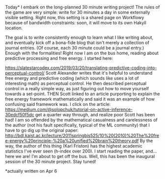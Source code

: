 <!-- title: First (Past the) Post -->
Today\* I embark on the long-planned 30 minute writing project! The rules of the game are very simple: write for 30 minutes a day in some externally visible setting. Right now, this setting is a shared page on Workflowy because of bandwidth constraints: soon, it will move to its own Hakyll location.

The goal is to write consistently enough to learn what I like writing about, and eventually kick off a bona-fide blog that isn't merely a collection of journal entries. (Of course, each 30 minute could be a journal entry.)
Enough with the formalities! Right now I am on the bus home, reading about predictive processing and free energy. I started here:

https://slatestarcodex.com/2019/03/20/translating-predictive-coding-into-perceptual-control/
Scott Alexander writes that it's helpful to understand free energy and predictive coding (which sounds like uses a lot of interesting math) as perceptual control. He then described perceptual control in a really simple way, as just figuring out how to move yourself towards a set-point. THEN Scott linked to an article purporting to explain the free energy framework mathematically and said it was an example of how confusing said framework was. I click on the article:
https://medium.com/@solopchuk/tutorial-on-active-inference-30edcf50f5dc
 get a quarter way through, and realize poor Scott has been had! I am so offended by the mathematical casualness and carelessness of the author (not his fault specifically, typical of the ML community) that I have to go dig up the original paper:
http://bdl.kaist.ac.kr/lecture/2011springbis525/10%20(2010)%20The%20free-energy%20principle-%20a%20unified%20brain%20theory.pdf
By the way, the author of this thing (Karl Friston) has the highest academic statistics I've ever seen (h-index over 200).
I start reading the paper, and... here we are!
I'm about to get off the bus.
Well, this has been the inaugural session of the 30 minute project. Stay tuned!

\*actually written on Apr 6
